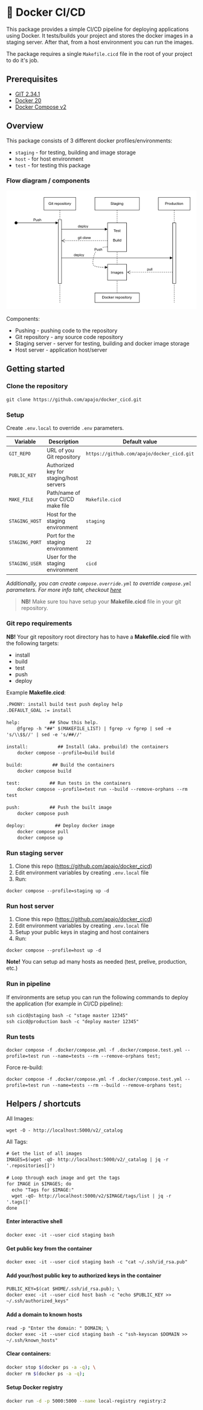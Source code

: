 # 🐳 Docker CI/CD

This package provides a simple CI/CD pipeline for deploying applications using Docker.
It tests/builds your project and stores the docker images in a staging server.
After that, from a host environment you can run the images.

The package requires a single `Makefile.cicd` file in the root of your project to do it's job.

## Prerequisites

- [GIT 2.34.1](https://git-scm.com/)
- [Docker 20](https://www.docker.com/)
- [Docker Compose v2](https://www.docker.com/)

## Overview

This package consists of 3 different docker profiles/environments:
* `staging` - for testing, building and image storage
* `host` - for host environment
* `test` - for testing this package

### Flow diagram / components

![Project Logo](./docs/pipeline.png)

Components:

* Pushing - pushing code to the repository
* Git repository - any source code repository
* Staging server - server for testing, building and docker image storage
* Host server - application host/server

## Getting started

### Clone the repository

```shell
git clone https://github.com/apajo/docker_cicd.git
```

### Setup

Create `.env.local` to override `.env` parameters.


| Variable           | Description                                   | Default value                              |
|--------------------|-----------------------------------------------|--------------------------------------------|
| `GIT_REPO`         | URL of you Git repository                     | `https://github.com/apajo/docker_cicd.git` |
| `PUBLIC_KEY`       | Authorized key for staging/host servers |                                            |
| `MAKE_FILE`        | Path/name of your CI/CD make file             | `Makefile.cicd`                            |
| `STAGING_HOST`     | Host for the staging environment              | `staging`                                  |
| `STAGING_PORT`     | Port for the staging environment              | `22`                                       |
| `STAGING_USER`     | User for the staging environment              | `cicd`                                     |


_Additionally, you can create `compose.override.yml` to override `compose.yml` parameters. For more info taht, checkout [here](https://docs.docker.com/compose/)_

> __NB!__ Make sure tou have setup your __Makefile.cicd__ file in your git repository.

### Git repo requirements

__NB!__ Your git repository root directory has to have a
__Makefile.cicd__ file with the following targets:
* install
* build
* test
* push
* deploy

Example __Makefile.cicd__:

```shell
.PHONY: install build test push deploy help
.DEFAULT_GOAL := install

help:           ## Show this help.
	@fgrep -h "##" $(MAKEFILE_LIST) | fgrep -v fgrep | sed -e 's/\\$$//' | sed -e 's/##//'

install:           ## Install (aka. prebuild) the containers
	docker compose --profile=build build

build:           ## Build the containers
	docker compose build

test:           ## Run tests in the containers
	docker compose --profile=test run --build --remove-orphans --rm test

push:           ## Push the built image
	docker compose push

deploy:           ## Deploy docker image
	docker compose pull
	docker compose up
```

### Run staging server

1. Clone this repo (https://github.com/apajo/docker_cicd)
2. Edit environment variables by creating `.env.local` file
3. Run:

```shell
docker compose --profile=staging up -d
```

### Run host server

1. Clone this repo (https://github.com/apajo/docker_cicd)
2. Edit environment variables by creating `.env.local` file
3. Setup your public keys in staging and host containers
4. Run:

```shell
docker compose --profile=host up -d
```

__Note!__ You can setup ad many hosts as needed (test, prelive, production, etc.) 

### Run in pipeline

If environments are setup you can run the following commands to deploy the application
(for example in CI/CD pipeline):

```shell
ssh cicd@staging bash -c "stage master 12345"
ssh cicd@production bash -c "deploy master 12345"
```

### Run tests

```shell
docker compose -f .docker/compose.yml -f .docker/compose.test.yml --profile=test run --name=tests --rm --remove-orphans test;
```

Force re-build:

```shell
docker compose -f .docker/compose.yml -f .docker/compose.test.yml --profile=test run --name=tests --rm --build --remove-orphans test;
```

## Helpers / shortcuts

All Images:
```shell
wget -O - http://localhost:5000/v2/_catalog
```

All Tags:
```shell
# Get the list of all images
IMAGES=$(wget -qO- http://localhost:5000/v2/_catalog | jq -r '.repositories[]')

# Loop through each image and get the tags
for IMAGE in $IMAGES; do
  echo "Tags for $IMAGE:"
  wget -qO- http://localhost:5000/v2/$IMAGE/tags/list | jq -r '.tags[]'
done
```


#### Enter interactive shell

```shell
docker exec -it --user cicd staging bash
```

#### Get public key from the container

```shell
docker exec -it --user cicd staging bash -c "cat ~/.ssh/id_rsa.pub"
```

#### Add your/host public key to authorized keys in the container

```shell
PUBLIC_KEY=$(cat $HOME/.ssh/id_rsa.pub); \
docker exec -it --user cicd host bash -c "echo $PUBLIC_KEY >> ~/.ssh/authorized_keys"
```

#### Add a domain to known hosts

```shell
read -p "Enter the domain: " DOMAIN; \
docker exec -it --user cicd staging bash -c "ssh-keyscan $DOMAIN >> ~/.ssh/known_hosts"
```

#### Clear containers:

```bash
docker stop $(docker ps -a -q); \
docker rm $(docker ps -a -q);
```

#### Setup Docker registry

```bash
docker run -d -p 5000:5000 --name local-registry registry:2
```
